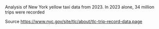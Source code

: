 Analysis of New York yellow taxi data from 2023. In 2023 alone, 34 million trips were recorded

Source 
https://www.nyc.gov/site/tlc/about/tlc-trip-record-data.page
